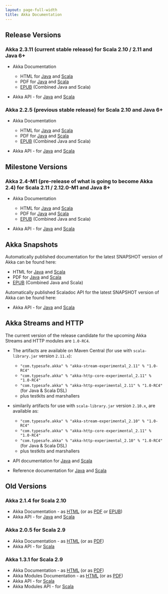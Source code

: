 ```yaml
---
layout: page-full-width
title: Akka Documentation
---
```


## Release Versions

### Akka 2.3.11 (current stable release) for Scala 2.10 / 2.11 and Java 6+

* Akka Documentation

  * HTML for [Java](http://doc.akka.io/docs/akka/2.3.11/java.html) and [Scala](http://doc.akka.io/docs/akka/2.3.11/scala.html)
  * PDF for [Java](http://doc.akka.io/docs/akka/2.3.11/AkkaJava.pdf) and [Scala](http://doc.akka.io/docs/akka/2.3.11/AkkaScala.pdf)
  * [EPUB](http://doc.akka.io/docs/akka/2.3.11/Akka.epub) (Combined Java and Scala)

* Akka API - for [Java](http://doc.akka.io/japi/akka/2.3.11/) and [Scala](http://doc.akka.io/api/akka/2.3.11/)

### Akka 2.2.5 (previous stable release) for Scala 2.10 and Java 6+

* Akka Documentation

  * HTML for [Java](http://doc.akka.io/docs/akka/2.2.5/java.html) and [Scala](http://doc.akka.io/docs/akka/2.2.5/scala.html)
  * PDF for [Java](http://doc.akka.io/docs/akka/2.2.5/AkkaJava.pdf) and [Scala](http://doc.akka.io/docs/akka/2.2.5/AkkaScala.pdf)
  * [EPUB](http://doc.akka.io/docs/akka/2.2.5/Akka.epub) (Combined Java and Scala)

* Akka API - for [Java](http://doc.akka.io/japi/akka/2.2.5/) and [Scala](http://doc.akka.io/api/akka/2.2.5/)

## Milestone Versions
 
### Akka 2.4-M1 (pre-release of what is going to become Akka 2.4) for Scala 2.11 / 2.12.0-M1 and Java 8+

* Akka Documentation

  * HTML for [Java](http://doc.akka.io/docs/akka/2.4-M1/java.html) and [Scala](http://doc.akka.io/docs/akka/2.4-M1/scala.html)
  * PDF for [Java](http://doc.akka.io/docs/akka/2.4-M1/AkkaJava.pdf) and [Scala](http://doc.akka.io/docs/akka/2.4-M1/AkkaScala.pdf)
  * [EPUB](http://doc.akka.io/docs/akka/2.4-M1/Akka.epub) (Combined Java and Scala)

* Akka API - for [Java](http://doc.akka.io/japi/akka/2.4-M1/) and [Scala](http://doc.akka.io/api/akka/2.4-M1/)

## Akka Snapshots

Automatically published documentation for the latest SNAPSHOT version of Akka can be found here:

* HTML for [Java](http://doc.akka.io/docs/akka/snapshot/java.html) and [Scala](http://doc.akka.io/docs/akka/snapshot/scala.html)
* PDF for [Java](http://doc.akka.io/docs/akka/snapshot/AkkaJava.pdf) and [Scala](http://doc.akka.io/docs/akka/snapshot/AkkaScala.pdf)
* [EPUB](http://doc.akka.io/docs/akka/snapshot/Akka.epub) (Combined Java and Scala)

Automatically published Scaladoc API for the latest SNAPSHOT version of Akka can be found here:

* Akka API - for [Java](http://doc.akka.io/japi/akka/snapshot/) and [Scala](http://doc.akka.io/api/akka/snapshot/)

## Akka Streams and HTTP

The current version of the release candidate for the upcoming Akka Streams and HTTP modules are `1.0-RC4`.

* The artifacts are available on Maven Central (for use with `scala-library.jar` version `2.11.x`):
  * `"com.typesafe.akka" % "akka-stream-experimental_2.11" % "1.0-RC4"`
  * `"com.typesafe.akka" % "akka-http-core-experimental_2.11" % "1.0-RC4"`
  * `"com.typesafe.akka" % "akka-http-experimental_2.11" % "1.0-RC4"` (for Java & Scala DSL)
  * plus testkits and marshallers

* similarily artifacts for use with `scala-library.jar` version `2.10.x`, are available as:
  * `"com.typesafe.akka" % "akka-stream-experimental_2.10" % "1.0-RC4"`
  * `"com.typesafe.akka" % "akka-http-core-experimental_2.11" % "1.0-RC4"`
  * `"com.typesafe.akka" % "akka-http-experimental_2.10" % "1.0-RC4"` (for Java & Scala DSL)
  * plus testkits and marshallers

* API documentation for [Java](http://doc.akka.io/japi/akka-stream-and-http-experimental/1.0-RC4/) and [Scala](http://doc.akka.io/api/akka-stream-and-http-experimental/1.0-RC4/)

* Reference documentation for [Java](http://doc.akka.io/docs/akka-stream-and-http-experimental/1.0-RC4/java.html) and [Scala](http://doc.akka.io/docs/akka-stream-and-http-experimental/1.0-RC4/scala.html)

## Old Versions

### Akka 2.1.4 for Scala 2.10

* Akka Documentation - as [HTML](http://doc.akka.io/docs/akka/2.1.4) (or as [PDF](http://doc.akka.io/docs/akka/2.1.4/Akka.pdf) or [EPUB](http://doc.akka.io/docs/akka/2.1.4/Akka.epub))
* Akka API - for [Java](http://doc.akka.io/japi/akka/2.1.4/) and [Scala](http://doc.akka.io/api/akka/2.1.4/)

### Akka 2.0.5 for Scala 2.9

* Akka Documentation - as [HTML](http://doc.akka.io/docs/akka/2.0.5) (or as [PDF](http://doc.akka.io/docs/akka/2.0.5/Akka.pdf))
* Akka API - for [Scala](http://doc.akka.io/api/akka/2.0.5)


### Akka 1.3.1 for Scala 2.9

* Akka Documentation - as [HTML](http://doc.akka.io/docs/akka/1.3.1) (or as [PDF](http://doc.akka.io/docs/akka/1.3.1/Akka.pdf))
* Akka Modules Documentation - as [HTML](http://doc.akka.io/docs/akka-modules/1.3.1) (or as [PDF](http://doc.akka.io/docs/akka-modules/1.3.1/AkkaModules.pdf))
* Akka API - for [Scala](http://doc.akka.io/api/akka/1.3.1)
* Akka Modules API - for [Scala](http://doc.akka.io/api/akka-modules/1.3.1)
